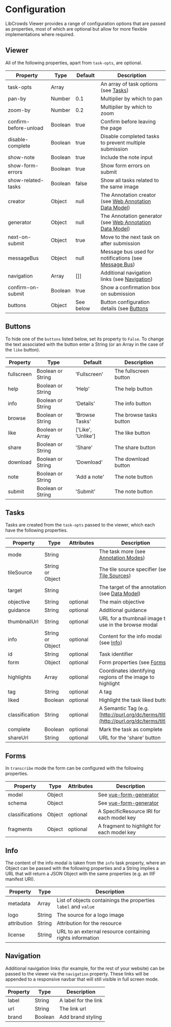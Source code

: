 # Configuration

LibCrowds Viewer provides a range of configuration options that are passed as properties, most of which are optional but allow for more flexible implementations where required.

## Viewer

All of the following properties, apart from `task-opts`, are optional.

| Property              | Type    | Default   | Description                                                                                           |
|-----------------------|---------|-----------|-------------------------------------------------------------------------------------------------------|
| task-opts             | Array   |           | An array of task options \(see [Tasks](configuration.md#tasks)\)                                      |
| pan-by                | Number  | 0.1       | Multiplier by which to pan                                                                            |
| zoom-by               | Number  | 0.2       | Multiplier by which to zoom                                                                           |
| confirm-before-unload | Boolean | true      | Confirm before leaving the page                                                                       |
| disable-complete      | Boolean | true      | Disable completed tasks to prevent multiple submission                                                |
| show-note             | Boolean | true      | Include the note input                                                                                |
| show-form-errors      | Boolean | true      | Show form errors on submit                                                                            |
| show-related-tasks    | Boolean | false     | Show all tasks related to the same image                                                              |
| creator               | Object  | null      | The Annotation creator \(see [Web Annotation Data Model](https://www.w3.org/TR/annotation-model/)\)   |
| generator             | Object  | null      | The Annotation generator \(see [Web Annotation Data Model](https://www.w3.org/TR/annotation-model/)\) |
| next-on-submit        | Object  | true      | Move to the next task on after submission                                                             |
| messageBus            | Object  | null      | Message bus used for notifications \(see [Message Bus](message_bus.md)\)                              |
| navigation            | Array   | []]       | Additional navigation links \(see [Navigation](configuration.md#navigation)\)                         |
| confirm-on-submit     | Boolean | true      | Show a confirmation box on submission                                                                 |
| buttons               | Object  | See below | Button configuration details (see [Buttons](configuration.md#buttons)                                 |

## Buttons

To hide one of the `buttons` listed below, set its property to `False`. To change the text associated with the button enter a String (or an Array in the case of the `like` button).

| Property              | Type              | Default            | Description                     |
|-----------------------|-------------------|--------------------|---------------------------------|
| fullscreen            | Boolean or String | 'Fullscreen'       | The fullscreen button           |
| help                  | Boolean or String | 'Help'             | The help button                 |
| info                  | Boolean or String | 'Details'          | The info button                 |
| browse                | Boolean or String | 'Browse Tasks'     | The browse tasks button         |
| like                  | Boolean or Array  | ['Like', 'Unlike'] | The like button                 |
| share                 | Boolean or String | 'Share'            | The share button                |
| download              | Boolean or String | 'Download'         | The download button             |
| note                  | Boolean or String | 'Add a note'       | The note button                 |
| submit                | Boolean or String | 'Submit'           | The note button                 |

## Tasks

Tasks are created from the `task-opts` passed to the viewer, which each have the following properties.

| Property       | Type              | Attributes | Description                                                                                                    |
|----------------|-------------------|------------|----------------------------------------------------------------------------------------------------------------|
| mode           | String            |            | The task more (see [Annotation Modes](annotations/README.md))                                                  |
| tileSource     | String or Object  |            | The tile source specifier (see [Tile Sources](tile_sources.md))                                                |
| target         | String            |            | The target of the annotation (see [Data Model](data_model.md))                                                 |
| objective      | String            |  optional  | The main objective                                                                                             |
| guidance       | String            |  optional  | Additional guidance                                                                                            |
| thumbnailUrl   | String            |  optional  | URL for a thumbnail image to use in the browse modal                                                           |
| info           | String or Object  |  optional  | Content for the info modal (see [Info](configuration.md#info))                                                 |
| id             | String            |  optional  | Task identifier                                                                                                |
| form           | Object            |  optional  | Form properties (see [Forms](configuration.md#forms))                                                          |
| highlights     | Array             |  optional  | Coordinates identifying regions of the image to highlight                                                      |
| tag            | String            |  optional  | A tag                                                                                                          |
| liked          | Boolean           |  optional  | Highlight the task liked button                                                                                |
| classification | String            |  optional  | A Semantic Tag (e.g. [http://purl.org/dc/terms/title](http://purl.org/dc/terms/title))                         |
| complete       | Boolean           |  optional  | Mark the task as complete                                                                                      |
| shareUrl       | String            |  optional  | URL for the 'share' button                                                                                     |

## Forms

In `transcribe` mode the form can be configured with the following properties.

| Property        | Type    | Attributes | Description                                                            |
|-----------------|---------|------------|------------------------------------------------------------------------|
| model           | Object  |            | See [vue-form-generator](https://github.com/icebob/vue-form-generator) |
| schema          | Object  |            | See [vue-form-generator](https://github.com/icebob/vue-form-generator) |
| classifications | Object  |  optional  | A SpecificResource IRI for each model key                              |
| fragments       | Object  |  optional  | A fragment to highlight for each model key                             |

## Info

The content of the info modal is taken from the `info` task property, where an Object can be passed with the following properties and a String implies a URL that will return a JSON Object with the same properties (e.g. an IIIF manifest URI).

| Property    | Type    | Description                                                    |
|-------------|---------|----------------------------------------------------------------|
| metadata    | Array   | List of objects containings the properties `label` and `value` |
| logo        | String  | The source for a logo image                                    |
| attribution | String  | Attribution for the resource                                   |
| license     | String  | URL to an external resource containing rights information      |

## Navigation

Additional navigation links (for example, for the rest of your website) can be passed to the viewer via the `navigation` property. These links will be appended to a responsive navbar that will still visible in full screen mode.

| Property | Type    | Description          |
|----------|---------|----------------------|
| label    | String  | A label for the link |
| url      | String  | The link url         |
| brand    | Boolean | Add brand styling    |
